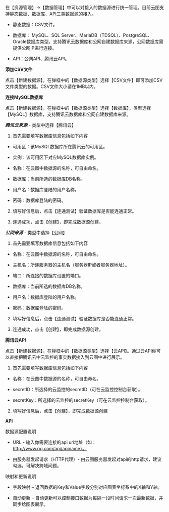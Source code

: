 


在【资源管理】->【数据管理】中可以对接入的数据源进行统一管理。目前云图支持静态数据、数据库、API三类数据源的接入。



- 静态数据：CSV文件。


- 数据库： MySQL、SQL Server、MariaDB（TDSQL）、PostgreSQL、Oracle数据库类型。支持腾讯云数据库和公网自建数据库来源，公网数据库需提供公网IP进行连接。


- API：公网API、腾讯云API。

**添加CSV文件**

点击【新建数据源】，在弹框中的【数据源类型】选择【CSV文件】即可添加CSV文件类型的数据。CSV文件大小请在1MB以内。

**连接MySQL数据库**

点击【新建数据源】，在弹框中的【数据源类型】选择【数据库】，类型选择【MySQL】数据库，支持腾讯云数据库和公网自建数据库来源。


***腾讯云来源*** - 类型中选择【腾讯云】


1. 首先需要填写数据库信息包括如下内容


- 可用区：该MySQL数据库所在腾讯云的可用区。


- 实例：该可用区下对应MySQL数据库实例。


- 名称：在云图中数据源的名称，可自由命名。


- 数据库：当前所选的数据库DB名称。


- 用户名：数据库登陆的用户名称。


- 密码：数据库登陆的密码。




2. 填写好信息后，点击【连通测试】验证数据库是否能连通正常。


3. 连通成功，点击【创建】，即完成数据源创建。



***公网来源*** - 类型中选择【公网】


1. 首先需要填写数据库信息包括如下内容


- 名称：在云图中数据源的名称，可自由命名。


- 主机名：所连服务器的主机名（服务器IP或者服务器地址）。


- 端口：所连接的数据库设置的端口。


- 数据库：当前所选的数据库DB名称。



- 用户名：数据库登陆的用户名称。


- 密码：数据库登陆的密码。



2. 填写好信息后，点击【连通测试】验证数据库是否能连通正常。


3. 连通成功，点击【创建】，即完成数据源创建。



**腾讯云API**

点击【新建数据源】，在弹框中的【数据源类型】选择【云API】。通过云API你可以直接把腾讯云中云监控的事实数据接入到云图中进行展示。



1. 首先需要填写数据库信息包括如下内容


- 名称：在云图中数据源的名称，可自由命名。


- secretID：所选择的云监控的secretID（可在云监控控制台获取）。


- secretKey：所选择的云监控的secretKey（可在云监控控制台获取）。


2. 填写好信息后，点击【创建】，即完成数据源创建


**API**

数据源配置说明


- URL - 输入你需要连接的api url地址（如：http://www.qq.com/api/apiname）。


- 由服务器发起请求（HTTP代理）- 由云图服务器发起对api的http请求，建议勾选，可解决跨域问题。

映射和更新说明


- 字段映射 – 返回数据的Key和Value字段分别对应图表坐标系中的X轴和Y轴。


- 自动更新 – 自动更新可以控制接口数据为每隔一段时间请求一次最新数据，并同步给图表展示。
